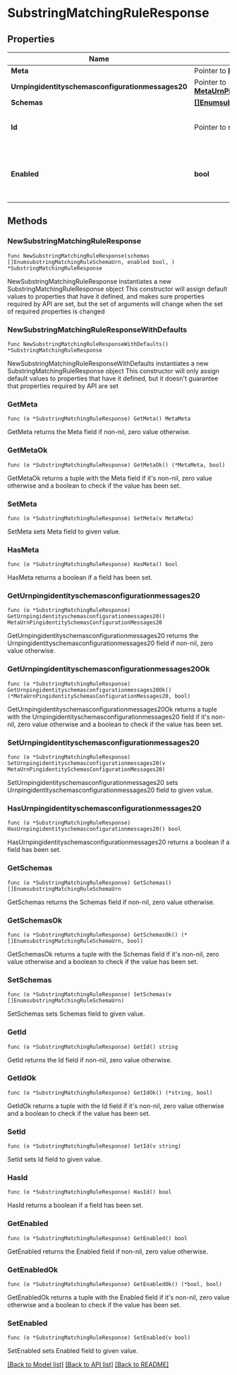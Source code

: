 # SubstringMatchingRuleResponse

## Properties

Name | Type | Description | Notes
------------ | ------------- | ------------- | -------------
**Meta** | Pointer to [**MetaMeta**](MetaMeta.md) |  | [optional] 
**Urnpingidentityschemasconfigurationmessages20** | Pointer to [**MetaUrnPingidentitySchemasConfigurationMessages20**](MetaUrnPingidentitySchemasConfigurationMessages20.md) |  | [optional] 
**Schemas** | [**[]EnumsubstringMatchingRuleSchemaUrn**](EnumsubstringMatchingRuleSchemaUrn.md) |  | 
**Id** | Pointer to **string** | Name of the Matching Rule | [optional] 
**Enabled** | **bool** | Indicates whether the Matching Rule is enabled for use. | 

## Methods

### NewSubstringMatchingRuleResponse

`func NewSubstringMatchingRuleResponse(schemas []EnumsubstringMatchingRuleSchemaUrn, enabled bool, ) *SubstringMatchingRuleResponse`

NewSubstringMatchingRuleResponse instantiates a new SubstringMatchingRuleResponse object
This constructor will assign default values to properties that have it defined,
and makes sure properties required by API are set, but the set of arguments
will change when the set of required properties is changed

### NewSubstringMatchingRuleResponseWithDefaults

`func NewSubstringMatchingRuleResponseWithDefaults() *SubstringMatchingRuleResponse`

NewSubstringMatchingRuleResponseWithDefaults instantiates a new SubstringMatchingRuleResponse object
This constructor will only assign default values to properties that have it defined,
but it doesn't guarantee that properties required by API are set

### GetMeta

`func (o *SubstringMatchingRuleResponse) GetMeta() MetaMeta`

GetMeta returns the Meta field if non-nil, zero value otherwise.

### GetMetaOk

`func (o *SubstringMatchingRuleResponse) GetMetaOk() (*MetaMeta, bool)`

GetMetaOk returns a tuple with the Meta field if it's non-nil, zero value otherwise
and a boolean to check if the value has been set.

### SetMeta

`func (o *SubstringMatchingRuleResponse) SetMeta(v MetaMeta)`

SetMeta sets Meta field to given value.

### HasMeta

`func (o *SubstringMatchingRuleResponse) HasMeta() bool`

HasMeta returns a boolean if a field has been set.

### GetUrnpingidentityschemasconfigurationmessages20

`func (o *SubstringMatchingRuleResponse) GetUrnpingidentityschemasconfigurationmessages20() MetaUrnPingidentitySchemasConfigurationMessages20`

GetUrnpingidentityschemasconfigurationmessages20 returns the Urnpingidentityschemasconfigurationmessages20 field if non-nil, zero value otherwise.

### GetUrnpingidentityschemasconfigurationmessages20Ok

`func (o *SubstringMatchingRuleResponse) GetUrnpingidentityschemasconfigurationmessages20Ok() (*MetaUrnPingidentitySchemasConfigurationMessages20, bool)`

GetUrnpingidentityschemasconfigurationmessages20Ok returns a tuple with the Urnpingidentityschemasconfigurationmessages20 field if it's non-nil, zero value otherwise
and a boolean to check if the value has been set.

### SetUrnpingidentityschemasconfigurationmessages20

`func (o *SubstringMatchingRuleResponse) SetUrnpingidentityschemasconfigurationmessages20(v MetaUrnPingidentitySchemasConfigurationMessages20)`

SetUrnpingidentityschemasconfigurationmessages20 sets Urnpingidentityschemasconfigurationmessages20 field to given value.

### HasUrnpingidentityschemasconfigurationmessages20

`func (o *SubstringMatchingRuleResponse) HasUrnpingidentityschemasconfigurationmessages20() bool`

HasUrnpingidentityschemasconfigurationmessages20 returns a boolean if a field has been set.

### GetSchemas

`func (o *SubstringMatchingRuleResponse) GetSchemas() []EnumsubstringMatchingRuleSchemaUrn`

GetSchemas returns the Schemas field if non-nil, zero value otherwise.

### GetSchemasOk

`func (o *SubstringMatchingRuleResponse) GetSchemasOk() (*[]EnumsubstringMatchingRuleSchemaUrn, bool)`

GetSchemasOk returns a tuple with the Schemas field if it's non-nil, zero value otherwise
and a boolean to check if the value has been set.

### SetSchemas

`func (o *SubstringMatchingRuleResponse) SetSchemas(v []EnumsubstringMatchingRuleSchemaUrn)`

SetSchemas sets Schemas field to given value.


### GetId

`func (o *SubstringMatchingRuleResponse) GetId() string`

GetId returns the Id field if non-nil, zero value otherwise.

### GetIdOk

`func (o *SubstringMatchingRuleResponse) GetIdOk() (*string, bool)`

GetIdOk returns a tuple with the Id field if it's non-nil, zero value otherwise
and a boolean to check if the value has been set.

### SetId

`func (o *SubstringMatchingRuleResponse) SetId(v string)`

SetId sets Id field to given value.

### HasId

`func (o *SubstringMatchingRuleResponse) HasId() bool`

HasId returns a boolean if a field has been set.

### GetEnabled

`func (o *SubstringMatchingRuleResponse) GetEnabled() bool`

GetEnabled returns the Enabled field if non-nil, zero value otherwise.

### GetEnabledOk

`func (o *SubstringMatchingRuleResponse) GetEnabledOk() (*bool, bool)`

GetEnabledOk returns a tuple with the Enabled field if it's non-nil, zero value otherwise
and a boolean to check if the value has been set.

### SetEnabled

`func (o *SubstringMatchingRuleResponse) SetEnabled(v bool)`

SetEnabled sets Enabled field to given value.



[[Back to Model list]](../README.md#documentation-for-models) [[Back to API list]](../README.md#documentation-for-api-endpoints) [[Back to README]](../README.md)


